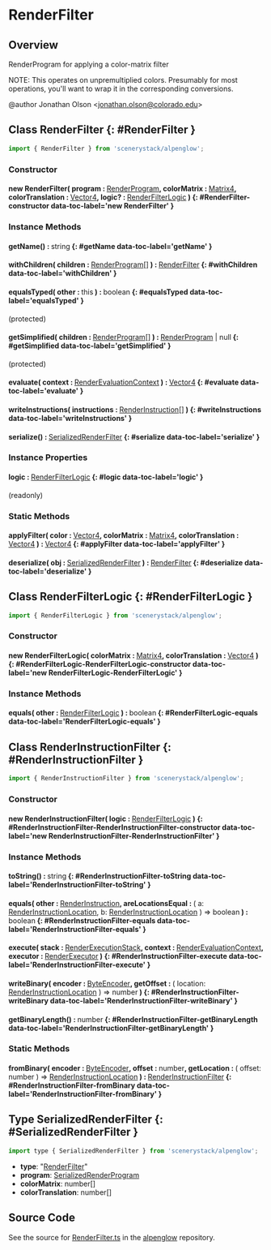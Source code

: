 # RenderFilter

## Overview

RenderProgram for applying a color-matrix filter

NOTE: This operates on unpremultiplied colors. Presumably for most operations, you'll want to wrap it in
the corresponding conversions.

@author Jonathan Olson &lt;jonathan.olson@colorado.edu&gt;

## Class RenderFilter {: #RenderFilter }


```js
import { RenderFilter } from 'scenerystack/alpenglow';
```
### Constructor

#### new RenderFilter( program : <span style="font-weight: 400;">[RenderProgram](../alpenglow/RenderProgram.md)</span>, colorMatrix : <span style="font-weight: 400;">[Matrix4](../dot/Matrix4.md)</span>, colorTranslation : <span style="font-weight: 400;">[Vector4](../dot/Vector4.md)</span>, logic? : <span style="font-weight: 400;">[RenderFilterLogic](../alpenglow/RenderFilter.md#RenderFilterLogic)</span> ) {: #RenderFilter-constructor data-toc-label='new RenderFilter' }

### Instance Methods

#### getName() : <span style="font-weight: 400;"><span style="color: hsla(calc(var(--md-hue) + 180deg),80%,40%,1);">string</span></span> {: #getName data-toc-label='getName' }

#### withChildren( children : <span style="font-weight: 400;">[RenderProgram](../alpenglow/RenderProgram.md)[]</span> ) : <span style="font-weight: 400;">[RenderFilter](../alpenglow/RenderFilter.md)</span> {: #withChildren data-toc-label='withChildren' }

#### equalsTyped( other : <span style="font-weight: 400;"><span style="color: hsla(calc(var(--md-hue) + 180deg),80%,40%,1);">this</span></span> ) : <span style="font-weight: 400;"><span style="color: hsla(calc(var(--md-hue) + 180deg),80%,40%,1);">boolean</span></span> {: #equalsTyped data-toc-label='equalsTyped' }

(protected)

#### getSimplified( children : <span style="font-weight: 400;">[RenderProgram](../alpenglow/RenderProgram.md)[]</span> ) : <span style="font-weight: 400;">[RenderProgram](../alpenglow/RenderProgram.md) | <span style="color: hsla(calc(var(--md-hue) + 180deg),80%,40%,1);">null</span></span> {: #getSimplified data-toc-label='getSimplified' }

(protected)

#### evaluate( context : <span style="font-weight: 400;">[RenderEvaluationContext](../alpenglow/RenderEvaluationContext.md)</span> ) : <span style="font-weight: 400;">[Vector4](../dot/Vector4.md)</span> {: #evaluate data-toc-label='evaluate' }

#### writeInstructions( instructions : <span style="font-weight: 400;">[RenderInstruction](../alpenglow/RenderInstruction.md)[]</span> ) {: #writeInstructions data-toc-label='writeInstructions' }

#### serialize() : <span style="font-weight: 400;">[SerializedRenderFilter](../alpenglow/RenderFilter.md#SerializedRenderFilter)</span> {: #serialize data-toc-label='serialize' }

### Instance Properties

#### logic : <span style="font-weight: 400;">[RenderFilterLogic](../alpenglow/RenderFilter.md#RenderFilterLogic)</span> {: #logic data-toc-label='logic' }

(readonly)

### Static Methods

#### applyFilter( color : <span style="font-weight: 400;">[Vector4](../dot/Vector4.md)</span>, colorMatrix : <span style="font-weight: 400;">[Matrix4](../dot/Matrix4.md)</span>, colorTranslation : <span style="font-weight: 400;">[Vector4](../dot/Vector4.md)</span> ) : <span style="font-weight: 400;">[Vector4](../dot/Vector4.md)</span> {: #applyFilter data-toc-label='applyFilter' }

#### deserialize( obj : <span style="font-weight: 400;">[SerializedRenderFilter](../alpenglow/RenderFilter.md#SerializedRenderFilter)</span> ) : <span style="font-weight: 400;">[RenderFilter](../alpenglow/RenderFilter.md)</span> {: #deserialize data-toc-label='deserialize' }



## Class RenderFilterLogic {: #RenderFilterLogic }


```js
import { RenderFilterLogic } from 'scenerystack/alpenglow';
```
### Constructor

#### new RenderFilterLogic( colorMatrix : <span style="font-weight: 400;">[Matrix4](../dot/Matrix4.md)</span>, colorTranslation : <span style="font-weight: 400;">[Vector4](../dot/Vector4.md)</span> ) {: #RenderFilterLogic-RenderFilterLogic-constructor data-toc-label='new RenderFilterLogic-RenderFilterLogic' }

### Instance Methods

#### equals( other : <span style="font-weight: 400;">[RenderFilterLogic](../alpenglow/RenderFilter.md#RenderFilterLogic)</span> ) : <span style="font-weight: 400;"><span style="color: hsla(calc(var(--md-hue) + 180deg),80%,40%,1);">boolean</span></span> {: #RenderFilterLogic-equals data-toc-label='RenderFilterLogic-equals' }



## Class RenderInstructionFilter {: #RenderInstructionFilter }


```js
import { RenderInstructionFilter } from 'scenerystack/alpenglow';
```
### Constructor

#### new RenderInstructionFilter( logic : <span style="font-weight: 400;">[RenderFilterLogic](../alpenglow/RenderFilter.md#RenderFilterLogic)</span> ) {: #RenderInstructionFilter-RenderInstructionFilter-constructor data-toc-label='new RenderInstructionFilter-RenderInstructionFilter' }

### Instance Methods

#### toString() : <span style="font-weight: 400;"><span style="color: hsla(calc(var(--md-hue) + 180deg),80%,40%,1);">string</span></span> {: #RenderInstructionFilter-toString data-toc-label='RenderInstructionFilter-toString' }

#### equals( other : <span style="font-weight: 400;">[RenderInstruction](../alpenglow/RenderInstruction.md)</span>, areLocationsEqual : <span style="font-weight: 400;">( a: [RenderInstructionLocation](../alpenglow/RenderInstruction.md#RenderInstructionLocation), b: [RenderInstructionLocation](../alpenglow/RenderInstruction.md#RenderInstructionLocation) ) =&gt; <span style="color: hsla(calc(var(--md-hue) + 180deg),80%,40%,1);">boolean</span></span> ) : <span style="font-weight: 400;"><span style="color: hsla(calc(var(--md-hue) + 180deg),80%,40%,1);">boolean</span></span> {: #RenderInstructionFilter-equals data-toc-label='RenderInstructionFilter-equals' }

#### execute( stack : <span style="font-weight: 400;">[RenderExecutionStack](../alpenglow/RenderExecutionStack.md)</span>, context : <span style="font-weight: 400;">[RenderEvaluationContext](../alpenglow/RenderEvaluationContext.md)</span>, executor : <span style="font-weight: 400;">[RenderExecutor](../alpenglow/RenderExecutor.md)</span> ) {: #RenderInstructionFilter-execute data-toc-label='RenderInstructionFilter-execute' }

#### writeBinary( encoder : <span style="font-weight: 400;">[ByteEncoder](../alpenglow/ByteEncoder.md)</span>, getOffset : <span style="font-weight: 400;">( location: [RenderInstructionLocation](../alpenglow/RenderInstruction.md#RenderInstructionLocation) ) =&gt; <span style="color: hsla(calc(var(--md-hue) + 180deg),80%,40%,1);">number</span></span> ) {: #RenderInstructionFilter-writeBinary data-toc-label='RenderInstructionFilter-writeBinary' }

#### getBinaryLength() : <span style="font-weight: 400;"><span style="color: hsla(calc(var(--md-hue) + 180deg),80%,40%,1);">number</span></span> {: #RenderInstructionFilter-getBinaryLength data-toc-label='RenderInstructionFilter-getBinaryLength' }

### Static Methods

#### fromBinary( encoder : <span style="font-weight: 400;">[ByteEncoder](../alpenglow/ByteEncoder.md)</span>, offset : <span style="font-weight: 400;"><span style="color: hsla(calc(var(--md-hue) + 180deg),80%,40%,1);">number</span></span>, getLocation : <span style="font-weight: 400;">( offset: <span style="color: hsla(calc(var(--md-hue) + 180deg),80%,40%,1);">number</span> ) =&gt; [RenderInstructionLocation](../alpenglow/RenderInstruction.md#RenderInstructionLocation)</span> ) : <span style="font-weight: 400;">[RenderInstructionFilter](../alpenglow/RenderFilter.md#RenderInstructionFilter)</span> {: #RenderInstructionFilter-fromBinary data-toc-label='RenderInstructionFilter-fromBinary' }



## Type SerializedRenderFilter {: #SerializedRenderFilter }


```js
import type { SerializedRenderFilter } from 'scenerystack/alpenglow';
```


- **type**: "[RenderFilter](../alpenglow/RenderFilter.md)"
- **program**: [SerializedRenderProgram](../alpenglow/RenderProgram.md#SerializedRenderProgram)
- **colorMatrix**: <span style="color: hsla(calc(var(--md-hue) + 180deg),80%,40%,1);">number</span>[]
- **colorTranslation**: <span style="color: hsla(calc(var(--md-hue) + 180deg),80%,40%,1);">number</span>[]




## Source Code

See the source for [RenderFilter.ts](https://github.com/phetsims/alpenglow/blob/main/js/render-program/RenderFilter.ts) in the [alpenglow](https://github.com/phetsims/alpenglow) repository.
